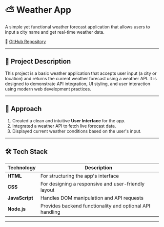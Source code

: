 # ⛅ Weather App

A simple yet functional weather forecast application that allows users to input a city name and get real-time weather data.

🔗 [GitHub Repository](https://github.com/devmehta18/weather-app)

---

## 📌 Project Description

This project is a basic weather application that accepts user input (a city or location) and returns the current weather forecast using a weather API. It is designed to demonstrate API integration, UI styling, and user interaction using modern web development practices.

---

## 📐 Approach

1. Created a clean and intuitive **User Interface** for the app.
2. Integrated a weather API to fetch live forecast data.
3. Displayed current weather conditions based on the user's input.

---

## 🛠️ Tech Stack

| Technology  | Description |
|-------------|-------------|
| **HTML**    | For structuring the app's interface |
| **CSS**     | For designing a responsive and user-friendly layout |
| **JavaScript** | Handles DOM manipulation and API requests |
| **Node.js** | Provides backend functionality and optional API handling |

---
